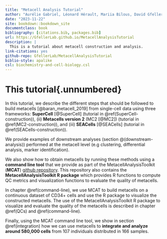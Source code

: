 ```yaml
--- 
title: "Metacell Analysis Tutorial"
author: "Aurélie Gabriel, Léonard Hérault, Mariia Bilous, David Gfeller"
date: "2023-11-22"
site: bookdown::bookdown_site
documentclass: book
bibliography: [citations.bib, packages.bib]
url: https://GfellerLab.github.io/MetacellAnalysisTutorial
description: |
  This is a tutorial about metacell construction and analysis.
link-citations: yes
github-repo: GfellerLab/MetacellAnalysisTutorial
biblio-style: apalike
csl: biochemistry-and-cell-biology.csl
---
```


# This tutorial{.unnumbered}

In this tutorial, we describe the different steps that should be followed to build metacells [@baran_metacell_2019] from single-cell data using three frameworks:
**SuperCell** [@SuperCell] (tutorial in \@ref(SuperCell-construction)), (ii) **Metacells version 2** (MC2 [@MC2]) (tutorial in \@ref(MC2-construction)), and (iii) **SEACells** [@SEACells] (tutorial in \@ref(SEACells-construction)).

We provide examples of downstream analyses (section \@(downstream-analysis)) performed at the metacell level (e.g clustering, differential analysis, marker identification).

We also show how to obtain metacells by running these methods using a **command line tool** that we provide as part of the MetacellAnalysisToolkit (**MCAT**) [github repository](https://github.com/GfellerLab/MetacellAnalysisToolkit).
This repository also contains the **MetacellAnalysisToolkit R package** which provides R functions to compute QC
metrics and visualization functions to evaluate the quality of metacells.

In chapter \@ref(command-line), we use MCAT to build metacells on a continuous dataset of CD34+ cells and use the R package to visualize the constructed metacells.
The use of the MetacellAnalysisToolkit R package to visualize and evaluate the quality of the metacells is described in chapter \@ref(QCs) and \@ref(command-line).

Finally, using the MCAT command line tool, we show in section \@ref(integration) how we can use metacells to **integrate and analyze around 580,000 cells** from 107 individuals distributed in 166 samples.


